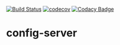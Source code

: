 [![Build Status](https://travis-ci.org/love5757/config-server.svg?branch=master)](https://travis-ci.org/love5757/config-server)
[![codecov](https://codecov.io/gh/love5757/config-server/branch/master/graph/badge.svg)](https://codecov.io/gh/love5757/config-server)
[![Codacy Badge](https://api.codacy.com/project/badge/Grade/f7a981a7e52944fabd219dc793314137)](https://www.codacy.com/app/love5757/config-server?utm_source=github.com&amp;utm_medium=referral&amp;utm_content=love5757/config-server&amp;utm_campaign=Badge_Grade)
# config-server
